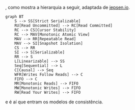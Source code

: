 








, como mostra a hierarquia a seguir, adaptada de [jepsen.io](https://jepsen.io/consistency).

```mermaid
graph BT
    S --> SS[Strict Serializable]
    RU[Read Uncommitted] --> RC[Read Committed]
    RC --> CS[Cursor Stability]
    RC --> MAV[Monotonic Atomic View]
    MAV --> RR[Repeatable Read]
    MAV --> SI[Snapshot Isolation]
    CS --> RR
    SI --> S[Serializable]
    RR --> S
    L[Linearizable] --> SS
    Seq[Sequential] --> L
    C[Causal] --> Seq
    WFR[Writes Follow Reads] --> C
    FIFO --> C
    MR[Monotonic Reads] --> FIFO
    MW[Monotonic Writes] --> FIFO
    RW[Read Your Writes] --> FIFO
```



e é aí que entram os modelos de consistência.